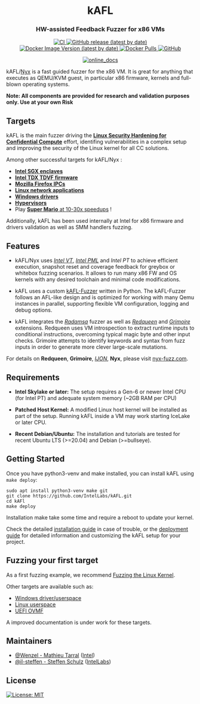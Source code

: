<h1 align="center">
  <br>kAFL</br>
</h1>

<h3 align="center">
HW-assisted Feedback Fuzzer for x86 VMs
</h3>

<p align="center">
  <a href="https://github.com/IntelLabs/kAFL/actions/workflows/CI.yml">
    <img src="https://github.com/IntelLabs/kAFL/actions/workflows/CI.yml/badge.svg" alt="CI">
  </a>
  <a href="https://github.com/IntelLabs/kAFL/releases">
    <img alt="GitHub release (latest by date)" src="https://img.shields.io/github/v/release/IntelLabs/kAFL">
  </a>
  <a href="https://hub.docker.com/r/intellabs/kafl">
    <img alt="Docker Image Version (latest by date)" src="https://img.shields.io/docker/v/intellabs/kafl?label=Docker%20Image">
  </a>
  <a href="https://hub.docker.com/r/intellabs/kafl">
    <img alt="Docker Pulls" src="https://img.shields.io/docker/pulls/intellabs/kafl">
  </a>
  <a href="https://github.com/IntelLabs/kAFL/blob/master/LICENSE.md">
    <img alt="GitHub" src="https://img.shields.io/github/license/IntelLabs/kafl">
  </a>
</p>
<p align="center">
  <a href="https://IntelLabs.github.io/kAFL/">
    <img src="https://img.shields.io/badge/Online-Documentation-green?style=for-the-badge&logo=gitbook" alt="online_docs"/>
  </a>
</p>

kAFL/[Nyx](https://nyx-fuzz.com) is a fast guided fuzzer for the x86 VM. It is great for anything that
executes as QEMU/KVM guest, in particular x86 firmware, kernels and full-blown
operating systems.

**Note: All components are provided for research and validation purposes only.
Use at your own Risk**

## Targets

kAFL is the main fuzzer driving the [**Linux Security Hardening for Confidential Compute**](https://github.com/intel/ccc-linux-guest-hardening) effort, identifing vulnerabilities in a complex setup and improving the security of the Linux kernel for all CC solutions.

Among other successful targets for kAFL/Nyx :

- [**Intel SGX enclaves**](https://www.usenix.org/conference/usenixsecurity22/presentation/cloosters)
- [**Intel TDX TDVF firmware**](https://github.com/hemx0147/TDVFuzz)
- [**Mozilla Firefox IPCs**](https://dl.acm.org/doi/10.1145/3492321.3519591)
- [**Linux network applications** ](https://dl.acm.org/doi/10.1145/3492321.3519591)
- [**Windows drivers**](https://github.com/IntelLabs/kAFL/issues/53)
- [**Hypervisors**](https://www.usenix.org/conference/usenixsecurity21/presentation/schumilo)
- Play [**Super Mario** at 10-30x speedups](https://dl.acm.org/doi/10.1145/3492321.3519591) !

Additionally, kAFL has been used internally at Intel for x86 firmware and drivers validation as well as SMM handlers fuzzing.

## Features

- kAFL/Nyx uses [_Intel VT_](https://www.intel.com/content/www/us/en/virtualization/virtualization-technology/intel-virtualization-technology.html), [_Intel PML_](https://www.intel.com/content/dam/www/public/us/en/documents/white-papers/page-modification-logging-vmm-white-paper.pdf) and _Intel PT_ to achieve efficient execution, snapshot reset and coverage feedback for greybox or whitebox fuzzing scenarios. It allows to run many x86 FW and OS kernels with any desired toolchain and minimal code 
modifications.

- kAFL uses a custom [kAFL-Fuzzer](https://github.com/IntelLabs/kafl.fuzzer)
  written in Python. The kAFL-Fuzzer follows an AFL-like design and is optimized
  for working with many Qemu instances in parallel, supporting flexible VM
  configuration, logging and debug options.

- kAFL integrates the [_Radamsa_](https://gitlab.com/akihe/radamsa) fuzzer as well as [_Redqueen_](https://github.com/RUB-SysSec/redqueen) and [_Grimoire_](https://github.com/RUB-SysSec/grimoire) extensions. Redqueen uses VM introspection to extract runtime inputs to conditional instructions, overcoming typical magic byte and other input checks. Grimoire attempts to identify keywords and syntax from fuzz inputs in order to generate more clever large-scale mutations.

For details on **Redqueen**, **Grimoire**, [_IJON_](https://github.com/RUB-SysSec/ijon), **Nyx**, please visit [nyx-fuzz.com](https://nyx-fuzz.com).


## Requirements

- **Intel Skylake or later:** The setup requires a Gen-6 or newer Intel CPU (for
  Intel PT) and adequate system memory (~2GB RAM per CPU)

- **Patched Host Kernel:** A modified Linux host kernel will be installed as part
  of the setup. Running kAFL inside a VM may work starting IceLake or later CPU.

- **Recent Debian/Ubuntu:** The installation and tutorials are
  tested for recent Ubuntu LTS (>=20.04) and Debian (>=bullseye).


## Getting Started

Once you have python3-venv and make installed, you can install kAFL using `make deploy`:

```shell
sudo apt install python3-venv make git
git clone https://github.com/IntelLabs/kAFL.git
cd kAFl
make deploy
```

Installation make take some time and require a reboot to update your kernel.

Check the detailed [installation guide](https://intellabs.github.io/kAFL/tutorials/installation.html) in case
of trouble, or the [deployment guide](https://intellabs.github.io/kAFL/reference/deployment.html) for detailed
information and customizing the kAFL setup for your project.

## Fuzzing your first target

As a first fuzzing example, we recommend [Fuzzing the Linux Kernel](https://intellabs.github.io/kAFL/tutorials/linux/fuzzing_linux_kernel.html).

Other targets are available such as:

- [Windows driver/userspace](https://intellabs.github.io/kAFL/tutorials/windows/index.html)
- [Linux userspace](https://github.com/IntelLabs/kafl.targets/tree/master/linux-user)
- [UEFI OVMF](https://github.com/IntelLabs/kafl.targets/tree/master/uefi_ovmf_64)

A improved documentation is under work for these targets.

## Maintainers

- [@Wenzel - Mathieu Tarral](https://github.com/Wenzel) ([Intel](https://github.com/IntelLabs))
- [@il-steffen - Steffen Schulz](https://github.com/il-steffen) ([IntelLabs](https://github.com/IntelLabs))

## License

[![License: MIT](https://img.shields.io/badge/License-MIT-yellow.svg)](https://opensource.org/licenses/MIT)
